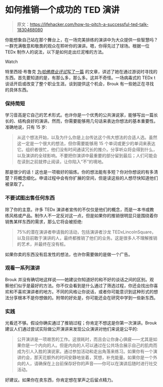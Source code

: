 # 如何推销一个成功的 TED 演讲

> 原文：<https://lifehacker.com/how-to-pitch-a-successful-ted-talk-1830468080>

你能想象自己站在那个舞台上，在一场完美排练的演讲中为大众提供一些智慧吗？一群充满敬意和敬畏的观众在聆听你的演讲。嗯，你得先过了球场。根据一位 TEDx 制作人的说法，以下是如何走出烂泥堆的方法。

Watch

特里西娅·布鲁克 [为*哈佛商业评论*写了一篇](https://hbr.org/2018/11/to-give-a-great-presentation-distill-your-message-to-just-15-words) 的文章，讲述了她在通过游说时寻找的东西。首先要知道的是，有那么多，那么多。这并不奇怪。一场病毒式的 TEDx t 谈话开启或改变了整个职业生涯。谈到提供这个机会，Brouk 有一些她正在寻找的具体东西。

### 保持简短

学习音高是它自己的艺术形式。也许你是一个优秀的公共演说家，能够写出一篇长长的、结构良好的演讲。然而，你需要能够用几句话来表达你想法的基本重要性。准确地说，只有 15 岁:

> 从这个想法开始，以及为什么你是上台传达这个伟大想法的合适人选。虽然这一定是一个很大的想法，但你需要能够用 15 个单词或更少的单词来表达它。组织者很忙，他们没有时间通读冗长的推介。分享听众将会得到什么，以及演讲的全球影响。不要把你演讲中最重要的部分留到最后；人们可能会在读到之前就停止阅读，让你陷入“不”的境地。

那是很少的话！这也是一项极好的锻炼。你的想法能有多短？你对你想说的有多清楚？将概念细化。申请过程中会有你扩展的空间，但是读这些的人想尽快知道他们被录取了。

### 不要试图出售任何东西

除了你的主意。许多 TEDx 演讲者宣传的不仅仅是他们的概念，而是一本书或教练风格或产品。制作人不一定反对这一点，但是如果你的推销很明显只是围绕着你销售某样东西的需求，那么它将会被拒绝:

> 75%的潜在演讲者申请我的活动，包括演讲者沙龙 TEDxLincolnSquare，以及目前敢于演讲的人，最终都推销了他们的业务。这是很多人不理解推销的艺术，并最终在没有桩。

如果你卖的东西没有启发性的想法，也许你需要做的是做一个广告。

### 观看一系列演讲

Brouk 并没有确切地这样说——她建议你知道好的和不好的谈话之间的区别。观察他们似乎是最好的方法。你不仅会看到是什么通过了筛选过程，你还会找出你喜欢和不喜欢演讲者的地方。不同的风格让你说话，或者你可能意识到这种形式的想法分享根本不是你想做的。附带的好处是，你可能还会在研究中学到一些新东西。

### 实践

光看还不够。假设你确实通过了推销过程；你肯定不想这是你第一次演讲。Brouk 建议人们通过尝试实际做公开演讲来发现公众演讲对他们来说是公平的:

> 公开演讲是一项艰苦的工作。这很耗时，而且会让你身心俱疲——尤其是如果你是一个内向的人。但是内向的人可以通过在公共场合展示自己的肌肉而成为引人入胜的演说家。通过参加活动和走出角落来练习。如果你有一个演讲约会，那天花额外的时间安静地坐着，冥想，补充能量。如果你是一个外向的人，请确保在上台前保存好你的声音——你可以在演讲后随时进行社交活动。

好建议。如果你在卖东西，你肯定想在掌声之后留点精力。